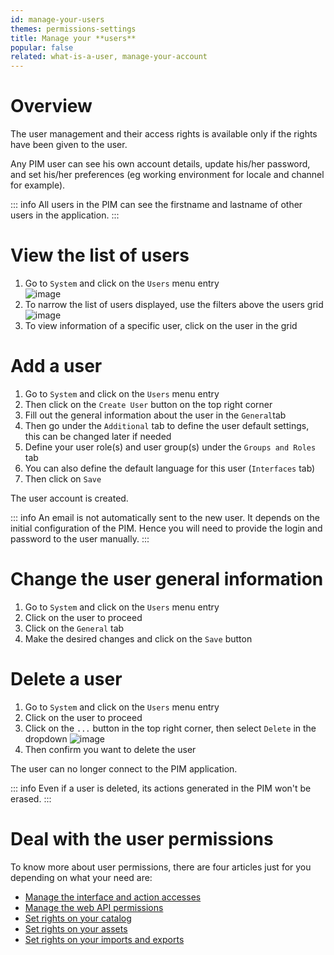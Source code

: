 ```yaml
---
id: manage-your-users
themes: permissions-settings
title: Manage your **users**
popular: false
related: what-is-a-user, manage-your-account
---
```


# Overview

The user management and their access rights is available only if the rights have been given to the user.

Any PIM user can see his own account details, update his/her password, and set his/her preferences (eg working environment for locale and channel for example).

::: info
All users in the PIM can see the firstname and lastname of other users in the application.
:::

# View the list of users

1.  Go to `System` and click on the `Users` menu entry  
    ![image](../img/System_Users.png)
1.  To narrow the list of users displayed, use the filters above the users grid
    ![image](../img/System_Users_filters.png)
1.  To view information of a specific user, click on the user in the grid

# Add a user

1. Go to `System` and click on the `Users` menu entry
1. Then click on the `Create User` button on the top right corner
1. Fill out the general information about the user in the `General`tab
1. Then go under the `Additional` tab to define the user default settings, this can be changed later if needed
1. Define your user role(s) and user group(s) under the `Groups and Roles` tab
1. You can also define the default language for this user (`Interfaces` tab)
1. Then click on `Save`

The user account is created.

::: info
An email is not automatically sent to the new user. It depends on the initial configuration of the PIM. Hence you will need to provide the login and password to the user manually.
:::

# Change the user general information

1. Go to `System` and click on the `Users` menu entry
1. Click on the user to proceed
1. Click on the `General` tab
1. Make the desired changes and click on the `Save` button

# Delete a user

1. Go to `System` and click on the `Users` menu entry
2. Click on the user to proceed
1. Click on the `...` button in the top right corner, then select `Delete` in the dropdown
  ![image](../img/System_DeleteUsers.gif)
1. Then confirm you want to delete the user

The user can no longer connect to the PIM application.

::: info
Even if a user is deleted, its actions generated in the PIM won't be erased.
:::

# Deal with the user permissions

To know more about user permissions, there are four articles just for you depending on what your need are: 
- [Manage the interface and action accesses](/articles/manage-the-interface-and-actions-accesses.html)
- [Manage the web API permissions](/articles/manage-the-web-api-permissions.html)
- [Set rights on your catalog](/articles/access-rights-on-products.html)
- [Set rights on your assets](/articles/access-rights-on-assets.html)
- [Set rights on your imports and exports](/articles/access-rights-on-imports-exports.html)
